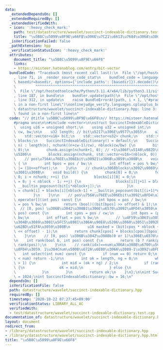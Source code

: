 ```yaml
---
data:
  _extendedDependsOn: []
  _extendedRequiredBy: []
  _extendedVerifiedWith:
  - icon: ':heavy_check_mark:'
    path: test/datastructure/wavelet/succinct-indexable-dictionary.test.cpp
    title: "\u5B8C\u5099\u8F9E\u66F8\u306E\u7C21\u6613\u7684\u306A\u30C6\u30B9\u30C8"
  _isVerificationFailed: false
  _pathExtension: hpp
  _verificationStatusIcon: ':heavy_check_mark:'
  attributes:
    document_title: "\u5B8C\u5099\u8F9E\u66F8"
    links:
    - https://misteer.hatenablog.com/entry/bit-vector
  bundledCode: "Traceback (most recent call last):\n  File \"/opt/hostedtoolcache/Python/3.11.4/x64/lib/python3.11/site-packages/onlinejudge_verify/documentation/build.py\"\
    , line 71, in _render_source_code_stat\n    bundled_code = language.bundle(stat.path,\
    \ basedir=basedir, options={'include_paths': [basedir]}).decode()\n          \
    \         ^^^^^^^^^^^^^^^^^^^^^^^^^^^^^^^^^^^^^^^^^^^^^^^^^^^^^^^^^^^^^^^^^^^^^^^^^^^^^^^^^\n\
    \  File \"/opt/hostedtoolcache/Python/3.11.4/x64/lib/python3.11/site-packages/onlinejudge_verify/languages/cplusplus.py\"\
    , line 187, in bundle\n    bundler.update(path)\n  File \"/opt/hostedtoolcache/Python/3.11.4/x64/lib/python3.11/site-packages/onlinejudge_verify/languages/cplusplus_bundle.py\"\
    , line 312, in update\n    raise BundleErrorAt(path, i + 1, \"#pragma once found\
    \ in a non-first line\")\nonlinejudge_verify.languages.cplusplus_bundle.BundleErrorAt:\
    \ datastructure/wavelet/succinct-indexable-dictionary.hpp: line 3: #pragma once\
    \ found in a non-first line\n"
  code: "// @title \u5B8C\u5099\u8F9E\u66F8\n// https://misteer.hatenablog.com/entry/bit-vector\n\
    #pragma once\n\n#include <vector>\n\nstruct SuccinctIndexableDictionary {\n  \
    \  using u16 = unsigned short;\n    using u32 = unsigned int;\n    static int\
    \ cw, bw;\n\n    u32 length; // bit\u5217\u306E\u9577\u3055\n    u32 nchunk, nblock;\n\
    \    std::vector<u16> bit;\n    std::vector<u32> chunk;\n    std::vector<std::vector<u16>>\
    \ blocks;\n    SuccinctIndexableDictionary() = default;\n    SuccinctIndexableDictionary(int\
    \ n) : length(n), nchunk((n+cw-1)/cw), nblock(cw/bw) {\n        bit.assign(nchunk*nblock,\
    \ 0);\n        chunk.assign(nchunk+1, 0); // +1\u306F\u5148\u982D\u306E0\u306E\
    \u5206\n        blocks.assign(nchunk, std::vector<u16>(nblock, 0));\n    }\n\n\
    \    // pos\u756A\u76EE\u306Ebit\u30921\u306B\u3059\u308B\n    void set(int pos)\
    \ { \n        int bpos = pos / bw;\n        int offset = pos % bw;\n        bit[bpos]\
    \ |= (1U<<offset);\n    }\n\n    // chunk\u3068blocks\u3092\u9069\u5207\u306B\u57CB\
    \u3081\u308B\n    void build() {\n        chunk[0] = 0;\n        for (int i =\
    \ 0; i < nchunk; ++i) {\n            blocks[i][0] = 0;\n            for (int j\
    \ = 0; j < nblock - 1; ++j) {\n                blocks[i][j+1] = blocks[i][j] +\
    \ __builtin_popcount(bit[i*nblock+j]);\n            }\n            chunk[i+1]\
    \ = chunk[i] + blocks[i][nblock-1] + __builtin_popcount(bit[(i+1)*nblock-1]);\n\
    \        }\n    }\n\n    // pos\u756A\u76EE\u306Ebit\u3092\u8FD4\u3059\n    bool\
    \ operator[](int pos) const {\n        int bpos = pos / bw;\n        int offset\
    \ = pos % bw;\n        return (bool)((bit[bpos] >> offset) & 1);\n    }\n\n  \
    \  // [0, pos) \u306B\u3042\u308B1\u306E\u6570\u3092\u8FD4\u3059\n    int rank(int\
    \ pos) const {\n        int cpos = pos / cw;\n        int bpos = (pos % cw) /\
    \ bw;\n        int offset = pos % bw;\n        // \u4F59\u3063\u305F\u90E8\u5206\
    \u304B\u3089\u3001\u5FC5\u8981\u306A\u90E8\u5206\u3060\u3051\u3092bitmask\u3067\
    \u62BD\u51FA\u3059\u308B\n        u16 masked = (bit[cpos * nblock + bpos]) & ((1\
    \ << offset) - 1);\n        return chunk[cpos] + blocks[cpos][bpos] + __builtin_popcount(masked);\n\
    \    }\n\n    // [0, pos) \u306B\u3042\u308Bb(0 or 1)\u306E\u6570\u3092\u8FD4\u3059\
    \n    int rank(bool b, int pos) const {\n        return (b ? rank(pos) : pos -\
    \ rank(pos));\n    }\n\n    // rank(idx)==num\u306A\u308B\u6700\u5C0F\u306Eidx\u3092\
    \u8FD4\u3059. 1\u304Cnum\u500B\u672A\u6E80\u306A\u3089-1\u3092\u8FD4\u3059\n \
    \   int select(int num) const {\n        if (num == 0) return 0;\n        if (rank(length)\
    \ < num) return -1;\n\n        int ok = length, ng = 0;\n        while (ok - ng\
    \ > 1) {\n            int mid = (ok + ng) / 2;\n            if (rank(mid) >= num)\
    \ {\n                ok = mid;\n            } else {\n                ng = mid;\n\
    \            }\n        }\n        return ok;\n    }\n};\n\nint SuccinctIndexableDictionary::cw\
    \ = 1024;\nint SuccinctIndexableDictionary::bw = 16;\n"
  dependsOn: []
  isVerificationFile: false
  path: datastructure/wavelet/succinct-indexable-dictionary.hpp
  requiredBy: []
  timestamp: '2020-10-22 07:27:45+09:00'
  verificationStatus: LIBRARY_ALL_AC
  verifiedWith:
  - test/datastructure/wavelet/succinct-indexable-dictionary.test.cpp
documentation_of: datastructure/wavelet/succinct-indexable-dictionary.hpp
layout: document
redirect_from:
- /library/datastructure/wavelet/succinct-indexable-dictionary.hpp
- /library/datastructure/wavelet/succinct-indexable-dictionary.hpp.html
title: "\u5B8C\u5099\u8F9E\u66F8"
---
```

